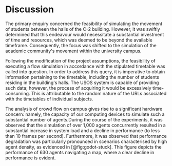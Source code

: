 # Discussion

The primary enquiry concerned the feasibility of simulating the movement of students between the halls of the C-2 building. However, it
was swiftly determined that this endeavour would necessitate a substantial investment of time and resources, which was deemed to be
beyond the available timeframe. Consequently, the focus was shifted to the simulation of the academic community's movement within the
university campus.

Following the modification of the project assumptions, the feasibility of executing a flow simulation in accordance with the stipulated
timetable was called into question. In order to address this query, it is imperative to obtain information pertaining to the timetable,
including the number of students residing in the building's halls. The USOS system is capable of providing such data; however, the
process of acquiring it would be excessively time-consuming. This is attributable to the random nature of the URLs associated with the
timetables of individual subjects.

The analysis of crowd flow on campus gives rise to a significant hardware concern: namely, the capacity of our computing devices to
simulate such a substantial number of agents.During the course of the experiments, it was observed that the simulation of over 1,000
agents concurrently resulted in a substantial increase in system load and a decline in performance (to less than 10 frames per second).
Furthermore, it was observed that performance degradation was particularly pronounced in scenarios characterised by high agent density,
as evidenced in [@fig:godot-stuck]. This figure depicts the performance of 630 agents navigating a map, where a clear decline in
performance is evident.

